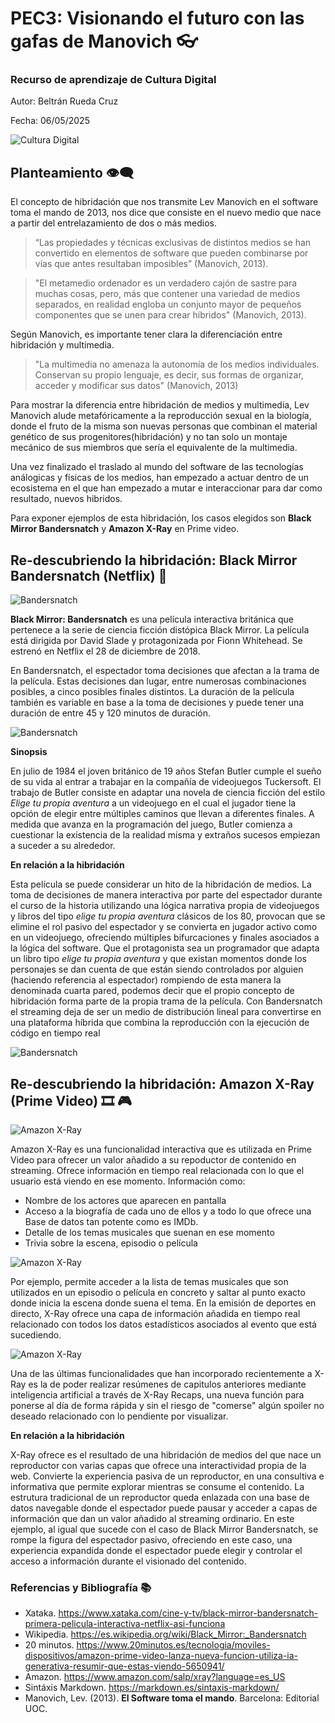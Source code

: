 # PEC3: Visionando el futuro con las gafas de Manovich 👓

### Recurso de aprendizaje de Cultura Digital 


Autor: Beltrán Rueda Cruz


Fecha: 06/05/2025

![Cultura Digital](https://miro.medium.com/max/1400/0*9PyyNvrO2PcD3KuU.png) 



## Planteamiento 👁️‍🗨️

El concepto de hibridación que nos transmite Lev Manovich en el software toma el mando de 2013, nos dice que consiste en el nuevo medio que nace a partir del entrelazamiento de dos o más medios.
 
> “Las propiedades y técnicas exclusivas de distintos medios se han convertido en elementos de software que pueden combinarse por vías que antes resultaban imposibles” (Manovich, 2013).

> "El metamedio ordenador es un verdadero cajón de sastre para muchas cosas, pero, más que contener una variedad de medios separados, en realidad engloba un conjunto mayor de pequeños componentes que se unen para crear híbridos" (Manovich, 2013).

Según Manovich, es importante tener clara la diferenciación entre hibridación y multimedia. 

> "La multimedia no amenaza la autonomía de los medios individuales. Conservan su propio lenguaje, es decir, sus formas de organizar, acceder y modificar sus datos" (Manovich, 2013)

Para mostrar la diferencia entre hibridación de medios y multimedia, Lev Manovich alude metafóricamente a la reproducción sexual en la biología, donde el fruto de la misma son nuevas personas que combinan el material genético de sus progenitores(hibridación) y no tan solo un montaje mecánico de sus miembros que sería el equivalente de la multimedia.

Una vez finalizado el traslado al mundo del software de las tecnologías análogicas y físicas de los medios, han empezado a actuar dentro de un ecosistema en el que han empezado a mutar e interaccionar para dar como resultado, nuevos hibridos.

Para exponer ejemplos de esta hibridación, los casos elegidos son **Black Mirror Bandersnatch** y **Amazon X-Ray** en Prime video.




## Re-descubriendo la hibridación: Black Mirror Bandersnatch (Netflix) 🍿

![Bandersnatch](https://github.com/bruedauoc/PEC3_Hibridacion/blob/main/bandersnatch/4.jpg) 

**Black Mirror: Bandersnatch** es una película interactiva británica que pertenece a la serie de ciencia ficción distópica Black Mirror.​ La película está dirigida por David Slade y protagonizada por Fionn Whitehead. Se estrenó en Netflix​ el 28 de diciembre de 2018.​

En Bandersnatch, el espectador toma decisiones que afectan a la trama de la película.​ Estas decisiones dan lugar, entre numerosas combinaciones posibles,​ a cinco posibles finales distintos.​ La duración de la película también es variable en base a la toma de decisiones y puede tener una duración de entre 45 y 120 minutos de duración.​ 

![Bandersnatch](https://github.com/bruedauoc/PEC3_Hibridacion/blob/main/bandersnatch/2.jpg) 


**Sinopsis**

En julio de 1984 el joven británico de 19 años Stefan Butler cumple el sueño de su vida al entrar a trabajar en la compañía de videojuegos Tuckersoft.
El trabajo de Butler consiste en adaptar una novela de ciencia ficción del estilo *Elige tu propia aventura* a un videojuego en el cual el jugador tiene la opción de elegir entre múltiples caminos que llevan a diferentes finales. A medida que avanza en la programación del juego, Butler comienza a cuestionar la existencia de la realidad misma y extraños sucesos empiezan a suceder a su alrededor. 

**En relación a la hibridación**

Esta película se puede considerar un hito de la hibridación de medios. La toma de decisiones de manera interactiva por parte del espectador durante el curso de la historia utilizando una lógica narrativa propia de videojuegos y libros del tipo *elige tu propia aventura* clásicos de los 80, provocan que se elimine el rol pasivo del espectador y se convierta en jugador activo como en un videojuego, ofreciendo múltiples bifurcaciones y finales asociados a la lógica del software. Que el protagonista sea un programador que adapta un libro tipo *elige tu propia aventura* y que existan momentos donde los personajes se dan cuenta de que están siendo controlados por alguien (haciendo referencia al espectador) rompiendo de esta manera la denominada cuarta pared, podemos decir que el propio concepto de hibridación forma parte de la propia trama de la película. Con Bandersnatch el streaming deja de ser un medio de distribución lineal para convertirse en una plataforma híbrida que combina la reproducción con la ejecución de código en tiempo real

![Bandersnatch](https://github.com/bruedauoc/PEC3_Hibridacion/blob/main/bandersnatch/6.png) 


## Re-descubriendo la hibridación: Amazon X-Ray (Prime Video) 🎞️ 🎮

![Amazon X-Ray](https://github.com/bruedauoc/PEC3_Hibridacion/blob/main/primevideo/1.png) 

Amazon X-Ray es una funcionalidad interactiva que es utilizada en Prime Video para ofrecer un valor añadido a su repoductor de contenido en streaming. Ofrece información en tiempo real relacionada con lo que el usuario está viendo en ese momento.
Información como:

* Nombre de los actores que aparecen en pantalla
* Acceso a la biografía de cada uno de ellos y a todo lo que ofrece una Base de datos tan potente como es IMDb.
* Detalle de los temas musicales que suenan en ese momento
* Trivia sobre la escena, episodio o película

![Amazon X-Ray](https://github.com/bruedauoc/PEC3_Hibridacion/blob/main/primevideo/2.png) 

Por ejemplo, permite acceder a la lista de temas musicales que son utilizados en un episodio o película en concreto y saltar al punto exacto donde inicia la escena donde suena el tema. 
En la emisión de deportes en directo, X-Ray ofrece una capa de información añadida en tiempo real relacionado con todos los datos estadísticos asociados al evento que está sucediendo.

![Amazon X-Ray](https://github.com/bruedauoc/PEC3_Hibridacion/blob/main/primevideo/3.png) 

Una de las últimas funcionalidades que han incorporado recientemente a X-Ray es la de poder realizar resúmenes de capitulos anteriores mediante inteligencia artificial a través de X-Ray Recaps, una nueva función para ponerse al día de forma rápida y sin el riesgo de "comerse" algún spoiler no deseado relacionado con lo pendiente por visualizar.

**En relación a la hibridación**

X-Ray ofrece es el resultado de una hibridación de medios del que nace un reproductor con varias capas que ofrece una interactividad propia de la web. Convierte la experiencia pasiva de un reproductor, en una consultiva e informativa que permite explorar mientras se consume el contenido. La estrutura tradicional de un reproductor queda enlazada con una base de datos navegable donde el espectador puede pausar y acceder a capas de información que dan un valor añadido al streaming ordinario.
En este ejemplo, al igual que sucede con el caso de Black Mirror Bandersnatch, se rompe la figura del espectador pasivo, ofreciendo en este caso, una experiencia expandida donde el espectador puede elegir y controlar el acceso a información durante el visionado del contenido.


### Referencias y Bibliografía 📚

* Xataka. https://www.xataka.com/cine-y-tv/black-mirror-bandersnatch-primera-pelicula-interactiva-netflix-asi-funciona
* Wikipedia. https://es.wikipedia.org/wiki/Black_Mirror:_Bandersnatch
* 20 minutos. https://www.20minutos.es/tecnologia/moviles-dispositivos/amazon-prime-video-lanza-nueva-funcion-utiliza-ia-generativa-resumir-que-estas-viendo-5650941/
* Amazon. https://www.amazon.com/salp/xray?language=es_US
* Sintáxis Markdown. https://markdown.es/sintaxis-markdown/
* Manovich, Lev. (2013). **El Software toma el mando**. Barcelona: Editorial UOC. 
